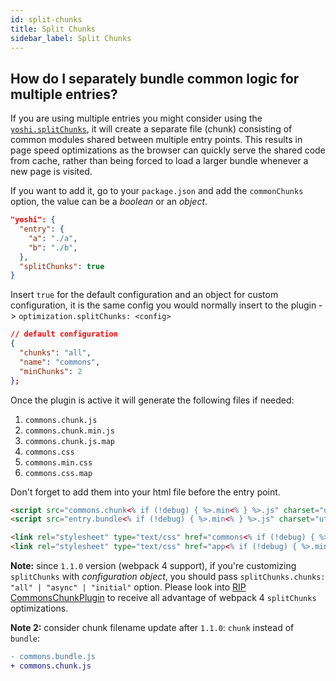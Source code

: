 ```yaml
---
id: split-chunks
title: Split Chunks
sidebar_label: Split Chunks
---
```


## How do I separately bundle common logic for multiple entries?

If you are using multiple entries you might consider using the [`yoshi.splitChunks`](https://gist.github.com/sokra/1522d586b8e5c0f5072d7565c2bee693), it will create a separate file (chunk) consisting of common modules shared between multiple entry points. This results in page speed optimizations as the browser can quickly serve the shared code from cache, rather than being forced to load a larger bundle whenever a new page is visited.

If you want to add it, go to your `package.json` and add the `commonChunks` option, the value can be a _boolean_ or an _object_.

```json
"yoshi": {
  "entry": {
    "a": "./a",
    "b": "./b",
  },
  "splitChunks": true
}
```

Insert `true` for the default configuration and an object for custom configuration, it is the same config you would normally insert to the plugin -> `optimization.splitChunks: <config>`

```json
// default configuration
{
  "chunks": "all",
  "name": "commons",
  "minChunks": 2
};
```

Once the plugin is active it will generate the following files if needed:

1. `commons.chunk.js`
2. `commons.chunk.min.js`
3. `commons.chunk.js.map`
4. `commons.css`
5. `commons.min.css`
6. `commons.css.map`

Don't forget to add them into your html file before the entry point.

```html
<script src="commons.chunk<% if (!debug) { %>.min<% } %>.js" charset="utf-8"></script>
<script src="entry.bundle<% if (!debug) { %>.min<% } %>.js" charset="utf-8"></script>
```

```html
<link rel="stylesheet" type="text/css" href="commons<% if (!debug) { %>.min<% } %>.css" />
<link rel="stylesheet" type="text/css" href="app<% if (!debug) { %>.min<% } %>.css" />
```

**Note:** since `1.1.0` version (webpack 4 support), if you're customizing `splitChunks` with _configuration object_, you should pass `splitChunks.chunks: "all" | "async" | "initial"` option.
Please look into [RIP CommonsChunkPlugin](https://gist.github.com/sokra/1522d586b8e5c0f5072d7565c2bee693#configuration) to receive all advantage of webpack 4 `splitChunks` optimizations.

**Note 2:** consider chunk filename update after `1.1.0`: `chunk` instead of `bundle`:

```diff
- commons.bundle.js
+ commons.chunk.js
```
